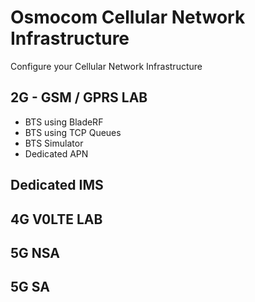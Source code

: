 # Osmocom Cellular Network Infrastructure
Configure your Cellular Network Infrastructure




## 2G - GSM / GPRS LAB

- BTS using  BladeRF
- BTS using TCP Queues
- BTS Simulator
- Dedicated APN

## Dedicated IMS


## 4G V0LTE LAB



## 5G NSA



## 5G SA